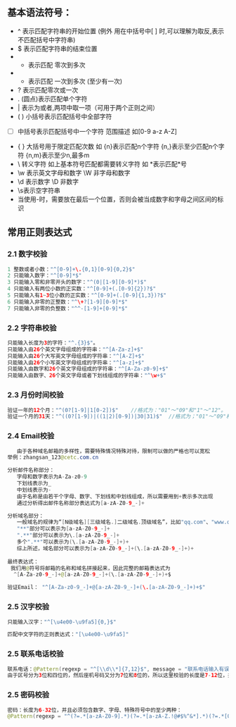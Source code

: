 ## 基本语法符号：
- ^ 表示匹配字符串的开始位置 (例外 用在中括号中[ ] 时,可以理解为取反,表示不匹配括号中字符串)
- $ 表示匹配字符串的结束位置
- * 表示匹配 零次到多次
- + 表示匹配 一次到多次 (至少有一次)
- ? 表示匹配零次或一次
- . (圆点)表示匹配单个字符
- | 表示为或者,两项中取一项（可用于两个正则之间）
- ( ) 小括号表示匹配括号中全部字符
- [ ] 中括号表示匹配括号中一个字符 范围描述 如[0-9 a-z A-Z]
- { } 大括号用于限定匹配次数 如 {n}表示匹配n个字符 {n,}表示至少匹配n个字符 {n,m}表示至少n,最多m
- \ 转义字符 如上基本符号匹配都需要转义字符 如 \*表示匹配*号
- \w 表示英文字母和数字 \W 非字母和数字
- \d 表示数字 \D 非数字
- \s表示空字符串
- 当使用-时，需要放在最后一个位置，否则会被当成数字和字母之间区间的标识
## 常用正则表达式
### 2.1 数字校验
```java
1 整数或者小数："^[0-9]+\.{0,1}[0-9]{0,2}$"
2 只能输入数字："^[0-9]*$"
3 只能输入零和非零开头的数字："^(0|[1-9][0-9]*)$"
4 只能输入有两位小数的正实数："^[0-9]+(.[0-9]{2})?$"
5 只能输入有1~3位小数的正实数："^[0-9]+(.[0-9]{1,3})?$"
6 只能输入非零的正整数："^\+?[1-9][0-9]*$"
7 只能输入非零的负整数："^^-[1-9]+[0-9]*$"
```
### 2.2 字符串校验

```java
只能输入长度为3的字符："^.{3}$"。
只能输入由26个英文字母组成的字符串："^[A-Za-z]+$"
只能输入由26个大写英文字母组成的字符串："^[A-Z]+$"
只能输入由26个小写英文字母组成的字符串："^[a-z]+$"
只能输入由数字和26个英文字母组成的字符串："^[A-Za-z0-9]+$"
只能输入由数字、26个英文字母或者下划线组成的字符串："^\w+$"
```
### 2.3 月份时间校验
```java
验证一年的12个月："^(0?[1-9]|1[0-2])$"    //格式为："01"～"09"和"1"～"12"。
验证一个月的31天："^((0?[1-9])|((1|2)[0-9])|30|31)$"  //格式为；"01"～"09"和"1"～"31"。
```
### 2.4 Email校验
```java
   由于各种域名邮箱的多样性，需要特殊情况特殊对待，限制可以做的严格也可以宽松
举例：zhangsan_123@cetc.com.cn

分析邮件名称部分：
   字母和数字表示为A-Za-z0-9 
   下划线表示为_
   中划线表示为-
   由于名称是由若干个字母、数字、下划线和中划线组成，所以需要用到+表示多次出现
   通过分析得出邮件名称部分表达式为[a-zA-Z0-9_-]+

分析域名部分：
   一般域名的规律为“[N级域名][三级域名.]二级域名.顶级域名”，比如"qq.com"、"www.qq.com"、"mp.weixin.qq.com"、"12-34.com.cn"，分析可得域名类似"** .** .** .**"组成。
   "**"部分可以表示为[a-zA-Z0-9_-]+
   ".**"部分可以表示为\.[a-zA-Z0-9_-]+
   多个".**"可以表示为(\.[a-zA-Z0-9_-]+)+
   综上所述，域名部分可以表示为[a-zA-Z0-9_-]+(\.[a-zA-Z0-9_-]+)+
   
最终表达式： 
 我们用@符号将邮箱的名称和域名拼接起来，因此完整的邮箱表达式为 
  ^[A-Za-z0-9_-]+@[a-zA-Z0-9_-]+(\.[a-zA-Z0-9_-]+)+$

验证Email： "^[A-Za-z0-9_-]+@[a-zA-Z0-9_-]+(\.[a-zA-Z0-9_-]+)+$"
```
### 2.5 汉字校验
```java
只能输入汉字："^[\u4e00-\u9fa5]{0,}$"

匹配中文字符的正则表达式："[\u4e00-\u9fa5]"
```
### 2.5 联系电话校验
```java
联系电话：@Pattern(regexp = "^[\\d\\*]{7,12}$", message = "联系电话输入有误")
由于区号分为3位和四位的，然后座机号码又分为7位和8位的，所以这里校验的长度是7-12位，并且这里添加了*表示脱敏的手机号仍然可以通过校验。
```
### 2.5 密码校验
```java
密码：长度为6-32位，并且必须包含数字、字母、特殊符号中的至少两种：
@Pattern(regexp = "^(?=.*[a-zA-Z0-9].*)(?=.*[a-zA-Z.!@#$%^&*].*)(?=.*[0-9.!@#$%^&*].*).{6,32}$", message = "密码至少包含数字，字母和符号的两种")
```
